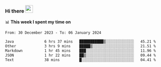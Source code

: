 ### Hi there <a href="https://www.gautamkrishnar.com/"><img src="https://media.giphy.com/media/hvRJCLFzcasrR4ia7z/giphy.gif" width="25px"></a>

📊 **This week I spent my time on**

<!--START_SECTION:waka-->

```txt
From: 30 December 2023 - To: 06 January 2024

Java              6 hrs 37 mins   ███████████▒░░░░░░░░░░░░░   45.21 %
Other             3 hrs 9 mins    █████▒░░░░░░░░░░░░░░░░░░░   21.51 %
Markdown          1 hr 45 mins    ███░░░░░░░░░░░░░░░░░░░░░░   11.96 %
JSON              1 hr 22 mins    ██▒░░░░░░░░░░░░░░░░░░░░░░   09.44 %
Text              38 mins         █░░░░░░░░░░░░░░░░░░░░░░░░   04.41 %
```

<!--END_SECTION:waka-->
